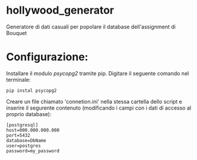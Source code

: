 # hollywood_generator
Generatore di dati casuali per popolare il database dell'assignment di Bouquet

# Configurazione:
Installare il modulo *psycopg2* tramite pip. Digitare il seguente comando nel terminale:

```
pip instal psycopg2
```

Creare un file chiamato 'connetion.ini' nella stessa cartella dello script e inserire il segurente contenuto (modificando i campi con i dati di accesso al proprio database): 

```
[postgresql]
host=000.000.000.000
port=5432
database=DbName
user=postgres
password=my_password
```
